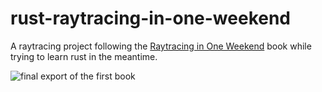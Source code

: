 # rust-raytracing-in-one-weekend

A raytracing project following the [Raytracing in One Weekend](https://raytracing.github.io/books/RayTracingInOneWeekend.html) book while trying to learn rust in the meantime.

![final export of the first book](/final_scene.png)
